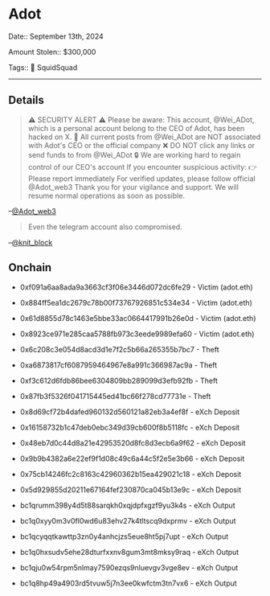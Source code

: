 # Adot

Date:: September 13th, 2024

Amount Stolen:: $300,000

Tags:: 🔑 SquidSquad

---

## Details

> ⚠️ SECURITY ALERT ⚠️ Please be aware: 
> This account, @Wei_ADot, which is a personal account belong to the CEO of Adot, has been hacked on X.
> 🚫 All current posts from @Wei_ADot are NOT associated with Adot's CEO or the official company
> ❌ DO NOT click any links or send funds to from @Wei_ADot
> 🔒 We are working hard to regain control of our CEO's account
> If you encounter suspicious activity: 👉 Please report immediately
> For verified updates, please follow official 
> @Adot_web3
> Thank you for your vigilance and support. We will resume normal operations as soon as possible.

–[@Adot_web3](https://x.com/Adot_web3/status/1837489227938123856)


> Even the telegram account also compromised.

–[@knit_block](https://x.com/knit_block/status/1837687418746819051)


## Onchain

- 0xf091a6aa8ada9a3663cf3f06e3446d072dc6fe29 - Victim (adot.eth)
- 0x884ff5ea1dc2679c78b00f73767926851c534e34 - Victim (adot.eth)
- 0x61d8855d78c1463e5bbe33ac0664417991b26e0d - Victim (adot.eth)
- 0x8923ce971e285caa5788fb973c3eede9989efa60 - Victim (adot.eth)

- 0x6c208c3e054d8acd3d1e7f2c5b66a265355b7bc7 - Theft
- 0xa6873817cf6087959464967e8a991c366987ac9a - Theft
- 0xf3c612d6fdb86bee6304809bb289099d3efb92fb - Theft
- 0x87fb3f5326f041715445ed41bc66f278cd77731e - Theft

- 0x8d69cf72b4dafed960132d560121a82eb3a4ef8f - eXch Deposit
- 0x16158732b1c47deb0ebc349d39cb600f8b5118fc - eXch Deposit
- 0x48eb7d0c44d8a21e42953520d8fc8d3ecb6a9f62 - eXch Deposit
- 0x9b9b4382a6e22ef9f1d08c49c6a44c5f2e5e3b66 - eXch Deposit
- 0x75cb14246fc2c8163c42960362b15ea429021c18 - eXch Deposit
- 0x5d929855d20211e67164fef230870ca045b13e9c - eXch Deposit

- bc1qrumm398y4d5t88sarqkh0xqjdpfxgzf9yu3k4s - eXch Output
- bc1q0xyy0m3v0fl0wd6u83ehv27k4tltscq9dxprmv - eXch Output
- bc1qcyqqtkawttp3zn0y4anhcjzs5eue8ht5pj7upt - eXch Output
- bc1q0hxsudv5ehe28dturfxxnv8gum3mt8mksy9raq - eXch Output
- bc1qju0w54rpm5nlmay7590ezqs9nluevgv3vge8ev - eXch Output
- bc1q8hp49a4903rd5tvuw5j7n3ee0kwfctm3tn7vx6 - eXch Output